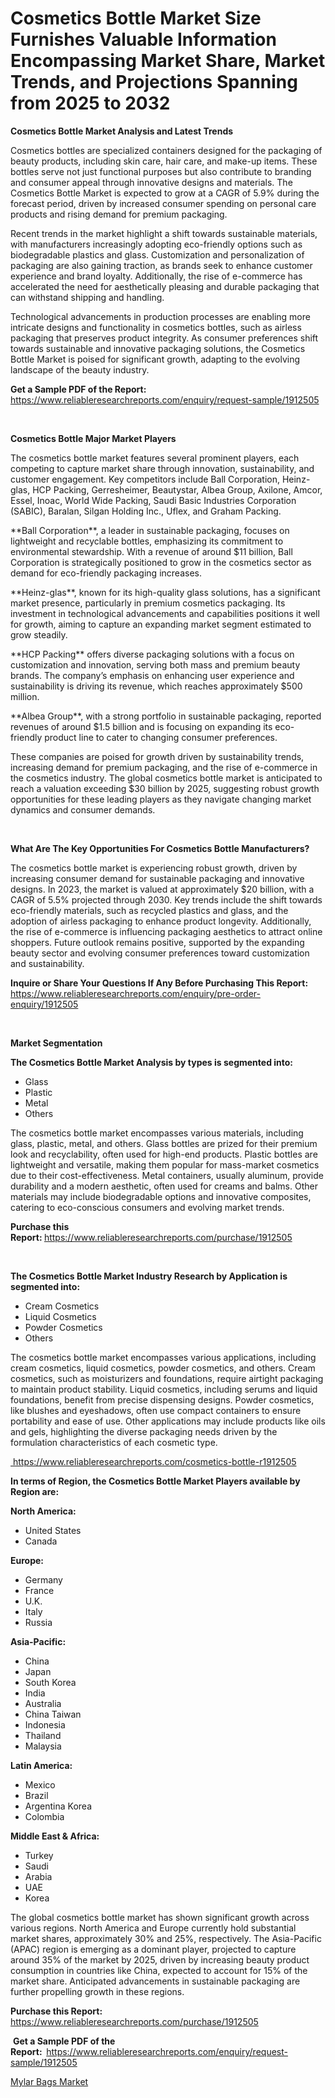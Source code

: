 <p><h1>Cosmetics Bottle Market Size Furnishes Valuable Information Encompassing Market Share, Market Trends, and Projections Spanning from 2025 to 2032</h1></p><p><strong>Cosmetics Bottle Market Analysis and Latest Trends</strong></p>
<p><p>Cosmetics bottles are specialized containers designed for the packaging of beauty products, including skin care, hair care, and make-up items. These bottles serve not just functional purposes but also contribute to branding and consumer appeal through innovative designs and materials. The Cosmetics Bottle Market is expected to grow at a CAGR of 5.9% during the forecast period, driven by increased consumer spending on personal care products and rising demand for premium packaging.</p><p>Recent trends in the market highlight a shift towards sustainable materials, with manufacturers increasingly adopting eco-friendly options such as biodegradable plastics and glass. Customization and personalization of packaging are also gaining traction, as brands seek to enhance customer experience and brand loyalty. Additionally, the rise of e-commerce has accelerated the need for aesthetically pleasing and durable packaging that can withstand shipping and handling.</p><p>Technological advancements in production processes are enabling more intricate designs and functionality in cosmetics bottles, such as airless packaging that preserves product integrity. As consumer preferences shift towards sustainable and innovative packaging solutions, the Cosmetics Bottle Market is poised for significant growth, adapting to the evolving landscape of the beauty industry.</p></p>
<p><strong>Get a Sample PDF of the Report:&nbsp;</strong> <a href="https://www.reliableresearchreports.com/enquiry/request-sample/1912505?utm_campaign=2606&utm_medium=2&utm_source=Github&utm_content=ia&utm_term=08032025&utm_id=cosmetics-bottle">https://www.reliableresearchreports.com/enquiry/request-sample/1912505</a></p>
<p>&nbsp;</p>
<p><strong>Cosmetics Bottle Major Market Players</strong></p>
<p><p>The cosmetics bottle market features several prominent players, each competing to capture market share through innovation, sustainability, and customer engagement. Key competitors include Ball Corporation, Heinz-glas, HCP Packing, Gerresheimer, Beautystar, Albea Group, Axilone, Amcor, Essel, Inoac, World Wide Packing, Saudi Basic Industries Corporation (SABIC), Baralan, Silgan Holding Inc., Uflex, and Graham Packing.</p><p>**Ball Corporation**, a leader in sustainable packaging, focuses on lightweight and recyclable bottles, emphasizing its commitment to environmental stewardship. With a revenue of around $11 billion, Ball Corporation is strategically positioned to grow in the cosmetics sector as demand for eco-friendly packaging increases.</p><p>**Heinz-glas**, known for its high-quality glass solutions, has a significant market presence, particularly in premium cosmetics packaging. Its investment in technological advancements and capabilities positions it well for growth, aiming to capture an expanding market segment estimated to grow steadily.</p><p>**HCP Packing** offers diverse packaging solutions with a focus on customization and innovation, serving both mass and premium beauty brands. The company’s emphasis on enhancing user experience and sustainability is driving its revenue, which reaches approximately $500 million.</p><p>**Albea Group**, with a strong portfolio in sustainable packaging, reported revenues of around $1.5 billion and is focusing on expanding its eco-friendly product line to cater to changing consumer preferences.</p><p>These companies are poised for growth driven by sustainability trends, increasing demand for premium packaging, and the rise of e-commerce in the cosmetics industry. The global cosmetics bottle market is anticipated to reach a valuation exceeding $30 billion by 2025, suggesting robust growth opportunities for these leading players as they navigate changing market dynamics and consumer demands.</p></p>
<p>&nbsp;</p>
<p><strong>What Are The Key Opportunities For Cosmetics Bottle Manufacturers?</strong></p>
<p><p>The cosmetics bottle market is experiencing robust growth, driven by increasing consumer demand for sustainable packaging and innovative designs. In 2023, the market is valued at approximately $20 billion, with a CAGR of 5.5% projected through 2030. Key trends include the shift towards eco-friendly materials, such as recycled plastics and glass, and the adoption of airless packaging to enhance product longevity. Additionally, the rise of e-commerce is influencing packaging aesthetics to attract online shoppers. Future outlook remains positive, supported by the expanding beauty sector and evolving consumer preferences toward customization and sustainability.</p></p>
<p><strong>Inquire or Share Your Questions If Any Before Purchasing This Report:</strong> <a href="https://www.reliableresearchreports.com/enquiry/pre-order-enquiry/1912505?utm_campaign=2606&utm_medium=2&utm_source=Github&utm_content=ia&utm_term=08032025&utm_id=cosmetics-bottle">https://www.reliableresearchreports.com/enquiry/pre-order-enquiry/1912505</a></p>
<p>&nbsp;</p>
<p><strong>Market Segmentation</strong></p>
<p><strong>The Cosmetics Bottle Market Analysis by types is segmented into:</strong></p>
<p><ul><li>Glass</li><li>Plastic</li><li>Metal</li><li>Others</li></ul></p>
<p><p>The cosmetics bottle market encompasses various materials, including glass, plastic, metal, and others. Glass bottles are prized for their premium look and recyclability, often used for high-end products. Plastic bottles are lightweight and versatile, making them popular for mass-market cosmetics due to their cost-effectiveness. Metal containers, usually aluminum, provide durability and a modern aesthetic, often used for creams and balms. Other materials may include biodegradable options and innovative composites, catering to eco-conscious consumers and evolving market trends.</p></p>
<p><strong>Purchase this Report:&nbsp;</strong><a href="https://www.reliableresearchreports.com/purchase/1912505?utm_campaign=2606&utm_medium=2&utm_source=Github&utm_content=ia&utm_term=08032025&utm_id=cosmetics-bottle">https://www.reliableresearchreports.com/purchase/1912505</a></p>
<p>&nbsp;</p>
<p><strong>The Cosmetics Bottle Market Industry Research by Application is segmented into:</strong></p>
<p><ul><li>Cream Cosmetics</li><li>Liquid Cosmetics</li><li>Powder Cosmetics</li><li>Others</li></ul></p>
<p><p>The cosmetics bottle market encompasses various applications, including cream cosmetics, liquid cosmetics, powder cosmetics, and others. Cream cosmetics, such as moisturizers and foundations, require airtight packaging to maintain product stability. Liquid cosmetics, including serums and liquid foundations, benefit from precise dispensing designs. Powder cosmetics, like blushes and eyeshadows, often use compact containers to ensure portability and ease of use. Other applications may include products like oils and gels, highlighting the diverse packaging needs driven by the formulation characteristics of each cosmetic type.</p></p>
<p><a href="https://www.reliableresearchreports.com/cosmetics-bottle-r1912505?utm_campaign=2606&utm_medium=2&utm_source=Github&utm_content=ia&utm_term=08032025&utm_id=cosmetics-bottle">&nbsp;https://www.reliableresearchreports.com/cosmetics-bottle-r1912505</a></p>
<p><strong>In terms of Region, the Cosmetics Bottle Market Players available by Region are:</strong></p>
<p>
    <p> <strong> North America: </strong>
        <ul>
            <li>United States</li>
            <li>Canada</li>
        </ul>
        </p> 
    <p> <strong> Europe: </strong>
        <ul>
            <li>Germany</li>
            <li>France</li>
            <li>U.K.</li>
            <li>Italy</li>
            <li>Russia</li>
        </ul>
        </p> 
    <p> <strong> Asia-Pacific: </strong>
        <ul>
            <li>China</li>
            <li>Japan</li>
            <li>South Korea</li>
            <li>India</li>
            <li>Australia</li>
            <li>China Taiwan</li>
            <li>Indonesia</li>
            <li>Thailand</li>
            <li>Malaysia</li>
        </ul>
        </p> 
    <p> <strong> Latin America: </strong>
        <ul>
            <li>Mexico</li>
            <li>Brazil</li>
            <li>Argentina Korea</li>
            <li>Colombia</li>
        </ul>
        </p> 
    <p> <strong> Middle East & Africa: </strong>
        <ul>
            <li>Turkey</li>
            <li>Saudi</li>
            <li>Arabia</li>
            <li>UAE</li>
            <li>Korea</li>
        </ul>
    </p>
    </p>
<p><p>The global cosmetics bottle market has shown significant growth across various regions. North America and Europe currently hold substantial market shares, approximately 30% and 25%, respectively. The Asia-Pacific (APAC) region is emerging as a dominant player, projected to capture around 35% of the market by 2025, driven by increasing beauty product consumption in countries like China, expected to account for 15% of the market share. Anticipated advancements in sustainable packaging are further propelling growth in these regions.</p></p>
<p><strong>Purchase this Report: </strong><a href="https://www.reliableresearchreports.com/purchase/1912505?utm_campaign=2606&utm_medium=2&utm_source=Github&utm_content=ia&utm_term=08032025&utm_id=cosmetics-bottle">https://www.reliableresearchreports.com/purchase/1912505</a></p>
<p>&nbsp;<strong>Get a Sample PDF of the Report:&nbsp;&nbsp;</strong><a href="https://www.reliableresearchreports.com/enquiry/request-sample/1912505?utm_campaign=2606&utm_medium=2&utm_source=Github&utm_content=ia&utm_term=08032025&utm_id=cosmetics-bottle">https://www.reliableresearchreports.com/enquiry/request-sample/1912505</a></p>
<p><strong></strong></p>
<p><p><a href="https://github.com/ulyssacrayne00231/Market-Research-Report-List-1/blob/main/mylar-bags-market.md?utm_campaign=2606&utm_medium=2&utm_source=Github&utm_content=ia&utm_term=08032025&utm_id=cosmetics-bottle">Mylar Bags Market</a></p></p>